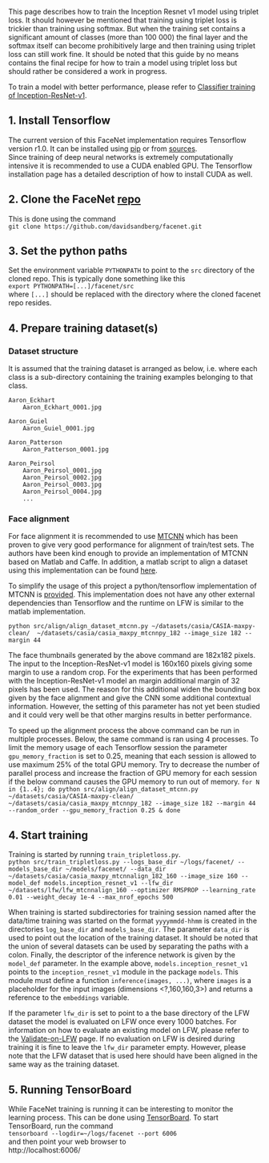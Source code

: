 This page describes how to train the Inception Resnet v1 model using triplet loss. It should however be mentioned that training using triplet loss is trickier than training using softmax. But when the training set contains a significant amount of classes (more than 100 000) the final layer and the softmax itself can become prohibitively large and then training using triplet loss can still work fine. It should be noted that this guide by no means contains the final recipe for how to train a model using triplet loss but should rather be considered a work in progress.

To train a model with better performance, please refer to [Classifier training of Inception-ResNet-v1](Classifier-training-of-inception-resnet-v1.md).

## 1. Install Tensorflow
The current version of this FaceNet implementation requires Tensorflow version r1.0. It can be installed using [pip](https://www.tensorflow.org/get_started/os_setup#pip_installation) or from [sources](https://www.tensorflow.org/get_started/os_setup#installing_from_sources).<br>
Since training of deep neural networks is extremely computationally intensive it is recommended to use a CUDA enabled GPU. The Tensorflow installation page has a detailed description of how to install CUDA as well.

## 2. Clone the FaceNet [repo](https://github.com/davidsandberg/facenet.git)
This is done using the command <br>
`git clone https://github.com/davidsandberg/facenet.git`

## 3. Set the python paths
Set the environment variable `PYTHONPATH` to point to the `src` directory of the cloned repo. This is typically done something like this<br>
`export PYTHONPATH=[...]/facenet/src`<br>
where `[...]` should be replaced with the directory where the cloned facenet repo resides.

## 4. Prepare training dataset(s)
### Dataset structure
It is assumed that the training dataset is arranged as below, i.e. where each class is a sub-directory containing the training examples belonging to that class.

    Aaron_Eckhart
        Aaron_Eckhart_0001.jpg

    Aaron_Guiel
        Aaron_Guiel_0001.jpg

    Aaron_Patterson
        Aaron_Patterson_0001.jpg

    Aaron_Peirsol
        Aaron_Peirsol_0001.jpg
        Aaron_Peirsol_0002.jpg
        Aaron_Peirsol_0003.jpg
        Aaron_Peirsol_0004.jpg
        ...

### Face alignment
For face alignment it is recommended to use [MTCNN](https://github.com/kpzhang93/MTCNN_face_detection_alignment) which has been proven to give very good performance for alignment of train/test sets. The authors have been kind enough to provide an implementation of MTCNN based on Matlab and Caffe. In addition, a matlab script to align a dataset using this implementation can be found [here](https://github.com/davidsandberg/facenet/blob/master/tmp/align_dataset.m).

To simplify the usage of this project a python/tensorflow implementation of MTCNN is [provided](https://github.com/davidsandberg/facenet/tree/master/src/align). This implementation does not have any other external dependencies than Tensorflow and the runtime on LFW is similar to the matlab implementation.

`python src/align/align_dataset_mtcnn.py ~/datasets/casia/CASIA-maxpy-clean/  ~/datasets/casia/casia_maxpy_mtcnnpy_182 --image_size 182 --margin 44`

The face thumbnails generated by the above command are 182x182 pixels. The input to the Inception-ResNet-v1 model is 160x160 pixels giving some margin to use a random crop.
For the experiments that has been performed with the Inception-ResNet-v1 model an margin additional margin of 32 pixels has been used. The reason for this additional widen the bounding box given by the face alignment and give the CNN some additional contextual information. However, the setting of this parameter has not yet been studied and it could very well be that other margins results in better performance.

To speed up the alignment process the above command can be run in multiple processes. Below, the same command is ran using 4 processes. To limit the memory usage of each Tensorflow  session the parameter `gpu_memory_fraction` is set to 0.25, meaning that each session is allowed to use maximum 25% of the total GPU memory. Try to decrease the number of parallel process and increase the fraction of GPU memory for each session if the below command causes the GPU memory to run out of memory.
`for N in {1..4}; do python src/align/align_dataset_mtcnn.py ~/datasets/casia/CASIA-maxpy-clean/  ~/datasets/casia/casia_maxpy_mtcnnpy_182 --image_size 182 --margin 44 --random_order --gpu_memory_fraction 0.25 & done`

## 4. Start training
Training is started by running `train_tripletloss.py`. <br>
`python src/train_tripletloss.py --logs_base_dir ~/logs/facenet/ --models_base_dir ~/models/facenet/ --data_dir ~/datasets/casia/casia_maxpy_mtcnnalign_182_160 --image_size 160 --model_def models.inception_resnet_v1 --lfw_dir ~/datasets/lfw/lfw_mtcnnalign_160 --optimizer RMSPROP --learning_rate 0.01 --weight_decay 1e-4 --max_nrof_epochs 500`

When training is started subdirectories for training session named after the data/time training was started on the format `yyyymmdd-hhmm` is created in the directories `log_base_dir` and `models_base_dir`. The parameter `data_dir` is used to point out the location of the training dataset. It should be noted that the union of several datasets can be used by separating the paths with a colon. Finally, the descriptor of the inference network is given by the `model_def` parameter. In the example above, `models.inception_resnet_v1` points to the `inception_resnet_v1` module in the package `models`. This module must define a function `inference(images, ...)`, where `images` is a placeholder for the input images (dimensions <?,160,160,3>) and returns a reference to the `embeddings` variable.

If the parameter `lfw_dir` is set to point to a the base directory of the LFW dataset the model is evaluated on LFW once every 1000 batches. For information on how to evaluate an existing model on LFW, please refer to the [Validate-on-LFW](https://github.com/davidsandberg/facenet/wiki/Validate-on-LFW) page. If no evaluation on LFW is desired during training it is fine to leave the `lfw_dir` parameter empty. However, please note that the LFW dataset that is used here should have been aligned in the same way as the training dataset.  

## 5. Running TensorBoard
While FaceNet training is running it can be interesting to monitor the learning process. This can be done using [TensorBoard](https://www.tensorflow.org/get_started/summaries_and_tensorboard). To start TensorBoard, run the command <br>`tensorboard --logdir=~/logs/facenet --port 6006`<br> and then point your web browser to <br>http://localhost:6006/

